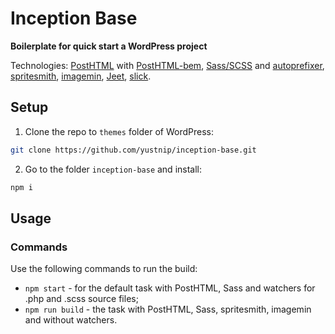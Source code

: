 # Inception Base
**Boilerplate for quick start a WordPress project**

Technologies: [PostHTML](https://github.com/posthtml/posthtml) with [PostHTML-bem](https://github.com/rajdee/posthtml-bem), [Sass/SCSS](http://sass-lang.com/) and [autoprefixer](https://github.com/postcss/autoprefixer), [spritesmith](https://github.com/Ensighten/spritesmith), [imagemin](https://github.com/imagemin/imagemin), [Jeet](http://jeet.gs/), [slick](http://kenwheeler.github.io/slick/).

## Setup
1. Clone the repo to `themes` folder of WordPress:
  ```sh
  git clone https://github.com/yustnip/inception-base.git
  ```

2. Go to the folder `inception-base` and install:
  ```sh
  npm i
  ```

## Usage

### Commands
Use the following commands to run the build:

* `npm start` - for the default task with PostHTML, Sass and watchers for .php and .scss source files;
* `npm run build` - the task with PostHTML, Sass, spritesmith, imagemin and without watchers.
